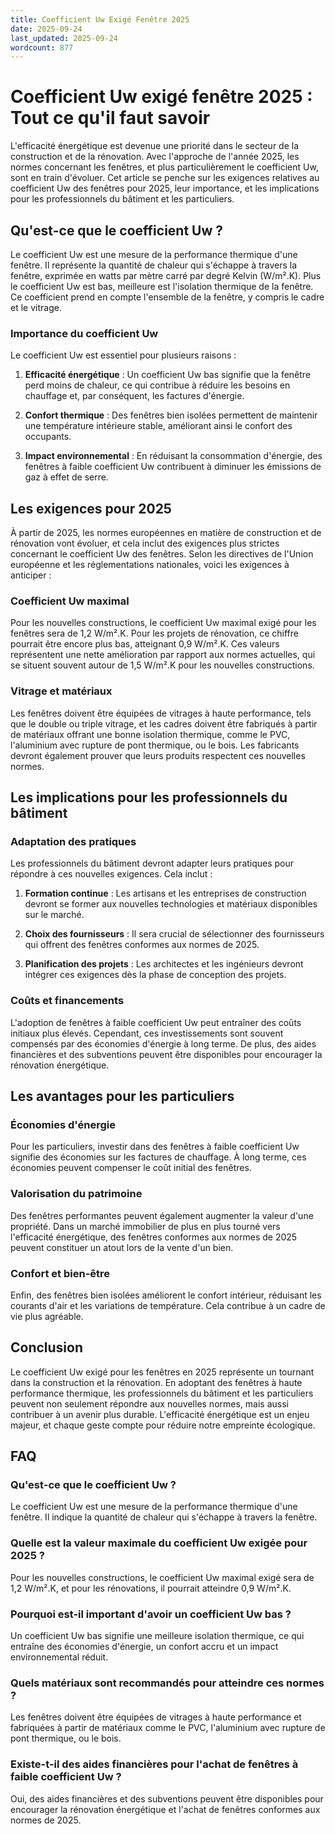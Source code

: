 ```yaml
---
title: Coefficient Uw Exigé Fenêtre 2025
date: 2025-09-24
last_updated: 2025-09-24
wordcount: 877
---
```


# Coefficient Uw exigé fenêtre 2025 : Tout ce qu'il faut savoir

L'efficacité énergétique est devenue une priorité dans le secteur de la construction et de la rénovation. Avec l'approche de l'année 2025, les normes concernant les fenêtres, et plus particulièrement le coefficient Uw, sont en train d'évoluer. Cet article se penche sur les exigences relatives au coefficient Uw des fenêtres pour 2025, leur importance, et les implications pour les professionnels du bâtiment et les particuliers.

## Qu'est-ce que le coefficient Uw ?

Le coefficient Uw est une mesure de la performance thermique d'une fenêtre. Il représente la quantité de chaleur qui s'échappe à travers la fenêtre, exprimée en watts par mètre carré par degré Kelvin (W/m².K). Plus le coefficient Uw est bas, meilleure est l'isolation thermique de la fenêtre. Ce coefficient prend en compte l'ensemble de la fenêtre, y compris le cadre et le vitrage.

### Importance du coefficient Uw

Le coefficient Uw est essentiel pour plusieurs raisons :

1. **Efficacité énergétique** : Un coefficient Uw bas signifie que la fenêtre perd moins de chaleur, ce qui contribue à réduire les besoins en chauffage et, par conséquent, les factures d'énergie.
   
2. **Confort thermique** : Des fenêtres bien isolées permettent de maintenir une température intérieure stable, améliorant ainsi le confort des occupants.

3. **Impact environnemental** : En réduisant la consommation d'énergie, des fenêtres à faible coefficient Uw contribuent à diminuer les émissions de gaz à effet de serre.

## Les exigences pour 2025

À partir de 2025, les normes européennes en matière de construction et de rénovation vont évoluer, et cela inclut des exigences plus strictes concernant le coefficient Uw des fenêtres. Selon les directives de l'Union européenne et les réglementations nationales, voici les exigences à anticiper :

### Coefficient Uw maximal

Pour les nouvelles constructions, le coefficient Uw maximal exigé pour les fenêtres sera de 1,2 W/m².K. Pour les projets de rénovation, ce chiffre pourrait être encore plus bas, atteignant 0,9 W/m².K. Ces valeurs représentent une nette amélioration par rapport aux normes actuelles, qui se situent souvent autour de 1,5 W/m².K pour les nouvelles constructions.

### Vitrage et matériaux

Les fenêtres doivent être équipées de vitrages à haute performance, tels que le double ou triple vitrage, et les cadres doivent être fabriqués à partir de matériaux offrant une bonne isolation thermique, comme le PVC, l'aluminium avec rupture de pont thermique, ou le bois. Les fabricants devront également prouver que leurs produits respectent ces nouvelles normes.

## Les implications pour les professionnels du bâtiment

### Adaptation des pratiques

Les professionnels du bâtiment devront adapter leurs pratiques pour répondre à ces nouvelles exigences. Cela inclut :

1. **Formation continue** : Les artisans et les entreprises de construction devront se former aux nouvelles technologies et matériaux disponibles sur le marché.

2. **Choix des fournisseurs** : Il sera crucial de sélectionner des fournisseurs qui offrent des fenêtres conformes aux normes de 2025.

3. **Planification des projets** : Les architectes et les ingénieurs devront intégrer ces exigences dès la phase de conception des projets.

### Coûts et financements

L'adoption de fenêtres à faible coefficient Uw peut entraîner des coûts initiaux plus élevés. Cependant, ces investissements sont souvent compensés par des économies d'énergie à long terme. De plus, des aides financières et des subventions peuvent être disponibles pour encourager la rénovation énergétique.

## Les avantages pour les particuliers

### Économies d'énergie

Pour les particuliers, investir dans des fenêtres à faible coefficient Uw signifie des économies sur les factures de chauffage. À long terme, ces économies peuvent compenser le coût initial des fenêtres.

### Valorisation du patrimoine

Des fenêtres performantes peuvent également augmenter la valeur d'une propriété. Dans un marché immobilier de plus en plus tourné vers l'efficacité énergétique, des fenêtres conformes aux normes de 2025 peuvent constituer un atout lors de la vente d'un bien.

### Confort et bien-être

Enfin, des fenêtres bien isolées améliorent le confort intérieur, réduisant les courants d'air et les variations de température. Cela contribue à un cadre de vie plus agréable.

## Conclusion

Le coefficient Uw exigé pour les fenêtres en 2025 représente un tournant dans la construction et la rénovation. En adoptant des fenêtres à haute performance thermique, les professionnels du bâtiment et les particuliers peuvent non seulement répondre aux nouvelles normes, mais aussi contribuer à un avenir plus durable. L'efficacité énergétique est un enjeu majeur, et chaque geste compte pour réduire notre empreinte écologique.

## FAQ

### Qu'est-ce que le coefficient Uw ?

Le coefficient Uw est une mesure de la performance thermique d'une fenêtre. Il indique la quantité de chaleur qui s'échappe à travers la fenêtre.

### Quelle est la valeur maximale du coefficient Uw exigée pour 2025 ?

Pour les nouvelles constructions, le coefficient Uw maximal exigé sera de 1,2 W/m².K, et pour les rénovations, il pourrait atteindre 0,9 W/m².K.

### Pourquoi est-il important d'avoir un coefficient Uw bas ?

Un coefficient Uw bas signifie une meilleure isolation thermique, ce qui entraîne des économies d'énergie, un confort accru et un impact environnemental réduit.

### Quels matériaux sont recommandés pour atteindre ces normes ?

Les fenêtres doivent être équipées de vitrages à haute performance et fabriquées à partir de matériaux comme le PVC, l'aluminium avec rupture de pont thermique, ou le bois.

### Existe-t-il des aides financières pour l'achat de fenêtres à faible coefficient Uw ?

Oui, des aides financières et des subventions peuvent être disponibles pour encourager la rénovation énergétique et l'achat de fenêtres conformes aux normes de 2025.